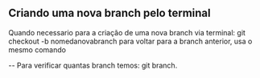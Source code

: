 ## Criando uma nova branch pelo terminal

Quando necessario para a criação de uma nova branch via terminal:
git checkout -b nomedanovabranch
para voltar para a branch anterior, usa o mesmo comando

--
Para verificar quantas branch temos:
git branch.



